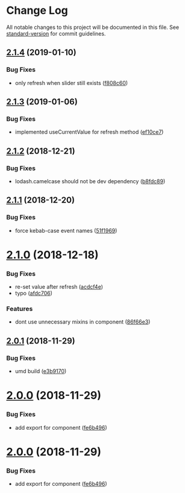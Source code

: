 # Change Log

All notable changes to this project will be documented in this file. See [standard-version](https://github.com/conventional-changelog/standard-version) for commit guidelines.

<a name="2.1.4"></a>
## [2.1.4](https://github.com/pimlie/vue-bootstrap-slider/compare/v2.1.3...v2.1.4) (2019-01-10)


### Bug Fixes

* only refresh when slider still exists ([f808c60](https://github.com/pimlie/vue-bootstrap-slider/commit/f808c60))



<a name="2.1.3"></a>
## [2.1.3](https://github.com/pimlie/vue-bootstrap-slider/compare/v2.1.2...v2.1.3) (2019-01-06)


### Bug Fixes

* implemented useCurrentValue for refresh method ([ef10ce7](https://github.com/pimlie/vue-bootstrap-slider/commit/ef10ce7))



<a name="2.1.2"></a>
## [2.1.2](https://github.com/pimlie/vue-bootstrap-slider/compare/v2.1.1...v2.1.2) (2018-12-21)


### Bug Fixes

* lodash.camelcase should not be dev dependency ([b8fdc89](https://github.com/pimlie/vue-bootstrap-slider/commit/b8fdc89))



<a name="2.1.1"></a>
## [2.1.1](https://github.com/pimlie/vue-bootstrap-slider/compare/v2.1.0...v2.1.1) (2018-12-20)


### Bug Fixes

* force kebab-case event names ([51f1969](https://github.com/pimlie/vue-bootstrap-slider/commit/51f1969))



<a name="2.1.0"></a>
# [2.1.0](https://github.com/pimlie/vue-bootstrap-slider/compare/v2.0.1...v2.1.0) (2018-12-18)


### Bug Fixes

* re-set value after refresh ([acdcf4e](https://github.com/pimlie/vue-bootstrap-slider/commit/acdcf4e))
* typo ([afdc706](https://github.com/pimlie/vue-bootstrap-slider/commit/afdc706))


### Features

* dont use unnecessary mixins in component ([86f66e3](https://github.com/pimlie/vue-bootstrap-slider/commit/86f66e3))



<a name="2.0.1"></a>
## [2.0.1](https://github.com/pimlie/vue-bootstrap-slider/compare/v2.0.0...v2.0.1) (2018-11-29)


### Bug Fixes

* umd build ([e3b9170](https://github.com/pimlie/vue-bootstrap-slider/commit/e3b9170))



<a name="2.0.0"></a>
# [2.0.0](https://github.com/pimlie/vue-bootstrap-slider/compare/v1.4.0...v2.0.0) (2018-11-29)


### Bug Fixes

* add export for component ([fe6b496](https://github.com/pimlie/vue-bootstrap-slider/commit/fe6b496))



<a name="2.0.0"></a>
# [2.0.0](https://github.com/pimlie/vue-bootstrap-slider/compare/v1.4.0...v2.0.0) (2018-11-29)


### Bug Fixes

* add export for component ([fe6b496](https://github.com/pimlie/vue-bootstrap-slider/commit/fe6b496))
